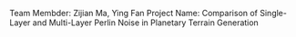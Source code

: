 Team Membder: Zijian Ma, Ying Fan
Project Name: Comparison of Single-Layer and Multi-Layer Perlin Noise in Planetary Terrain Generation
